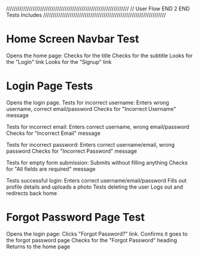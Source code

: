 /////////////////////////////////////////////////////////////////
// User Flow END 2 END Tests Includes
/////////////////////////////////////////////////////////////////

# Home Screen Navbar Test
Opens the home page:
    Checks for the title 
    Checks for the subtitle
    Looks for the "Login" link
    Looks for the "Signup" link

# Login Page Tests
Opens the login page.
Tests for incorrect username:
    Enters wrong username, correct email/password
    Checks for "Incorrect Username" message

Tests for incorrect email:
    Enters correct username, wrong email/password
    Checks for "Incorrect Email" message

Tests for incorrect password:
    Enters correct username/email, wrong password
    Checks for "Incorrect Password" message

Tests for empty form submission:
    Submits without filling anything
    Checks for "All fields are required" message

Tests successful login:
    Enters correct username/email/password
    Fills out profile details and uploads a photo
    Tests deleting the user
    Logs out and redirects back home 

# Forgot Password Page Test
Opens the login page:
    Clicks "Forgot Password?" link.
    Confirms it goes to the forgot password page
    Checks for the "Forgot Password" heading
Returns to the home page